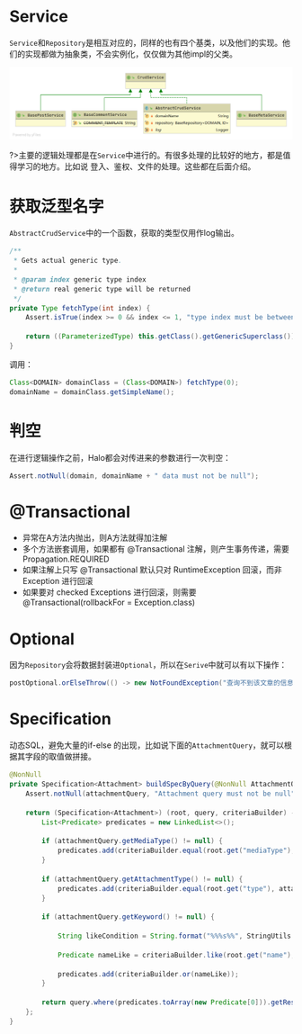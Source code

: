 # Service

`Service`和`Repository`是相互对应的，同样的也有四个基类，以及他们的实现。他们的实现都做为抽象类，不会实例化，仅仅做为其他impl的父类。

![](./img/06-01.png)

?>主要的逻辑处理都是在`Service`中进行的。有很多处理的比较好的地方，都是值得学习的地方。比如说 登入、鉴权、文件的处理。这些都在后面介绍。

# 获取泛型名字

`AbstractCrudService`中的一个函数，获取的类型仅用作log输出。

```java
/**
 * Gets actual generic type.
 *
 * @param index generic type index
 * @return real generic type will be returned
 */
private Type fetchType(int index) {
    Assert.isTrue(index >= 0 && index <= 1, "type index must be between 0 to 1");

    return ((ParameterizedType) this.getClass().getGenericSuperclass()).getActualTypeArguments()[index];
}
```

调用：

```java
Class<DOMAIN> domainClass = (Class<DOMAIN>) fetchType(0);
domainName = domainClass.getSimpleName();
```

# 判空

在进行逻辑操作之前，Halo都会对传进来的参数进行一次判空：

```java
Assert.notNull(domain, domainName + " data must not be null");
```

# @Transactional

- 异常在A方法内抛出，则A方法就得加注解
- 多个方法嵌套调用，如果都有 @Transactional 注解，则产生事务传递，需要 Propagation.REQUIRED
- 如果注解上只写 @Transactional 默认只对 RuntimeException 回滚，而非 Exception 进行回滚
- 如果要对 checked Exceptions 进行回滚，则需要 @Transactional(rollbackFor = Exception.class)

# Optional

因为`Repository`会将数据封装进`Optional`，所以在`Serive`中就可以有以下操作：

```java
postOptional.orElseThrow(() -> new NotFoundException("查询不到该文章的信息").setErrorData(slug))
```

# Specification

动态SQL，避免大量的if-else 的出现，比如说下面的`AttachmentQuery`，就可以根据其字段的取值做拼接。

```java
@NonNull
private Specification<Attachment> buildSpecByQuery(@NonNull AttachmentQuery attachmentQuery) {
    Assert.notNull(attachmentQuery, "Attachment query must not be null");

    return (Specification<Attachment>) (root, query, criteriaBuilder) -> {
        List<Predicate> predicates = new LinkedList<>();

        if (attachmentQuery.getMediaType() != null) {
            predicates.add(criteriaBuilder.equal(root.get("mediaType"), attachmentQuery.getMediaType()));
        }

        if (attachmentQuery.getAttachmentType() != null) {
            predicates.add(criteriaBuilder.equal(root.get("type"), attachmentQuery.getAttachmentType()));
        }

        if (attachmentQuery.getKeyword() != null) {

            String likeCondition = String.format("%%%s%%", StringUtils.strip(attachmentQuery.getKeyword()));

            Predicate nameLike = criteriaBuilder.like(root.get("name"), likeCondition);

            predicates.add(criteriaBuilder.or(nameLike));
        }

        return query.where(predicates.toArray(new Predicate[0])).getRestriction();
    };
}
```

